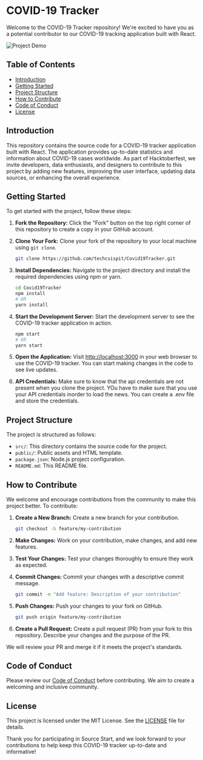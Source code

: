 # COVID-19 Tracker

Welcome to the COVID-19 Tracker repository! We're excited to have you as a potential contributor to our COVID-19 tracking application built with React.

![Project Demo](demo.gif)

## Table of Contents

- [Introduction](#introduction)
- [Getting Started](#getting-started)
- [Project Structure](#project-structure)
- [How to Contribute](#how-to-contribute)
- [Code of Conduct](#code-of-conduct)
- [License](#license)

## Introduction

This repository contains the source code for a COVID-19 tracker application built with React. The application provides up-to-date statistics and information about COVID-19 cases worldwide. As part of Hacktoberfest, we invite developers, data enthusiasts, and designers to contribute to this project by adding new features, improving the user interface, updating data sources, or enhancing the overall experience.

## Getting Started

To get started with the project, follow these steps:

1. **Fork the Repository:** Click the "Fork" button on the top right corner of this repository to create a copy in your GitHub account.

2. **Clone Your Fork:** Clone your fork of the repository to your local machine using `git clone`.

   ```bash
   git clone https://github.com/techcsispit/Covid19Tracker.git
   ```

3. **Install Dependencies:** Navigate to the project directory and install the required dependencies using npm or yarn.

   ```bash
   cd Covid19Tracker
   npm install
   # OR
   yarn install
   ```

4. **Start the Development Server:** Start the development server to see the COVID-19 tracker application in action.

   ```bash
   npm start
   # OR
   yarn start
   ```

5. **Open the Application:** Visit [http://localhost:3000](http://localhost:3000) in your web browser to use the COVID-19 tracker. You can start making changes in the code to see live updates.

6. **API Credentials:** Make sure to know that the api credentials are not present when you clone the project. YOu have to make sure that you use your API credentials inorder to load the news. You can create a .env file and store the credentials. 

## Project Structure

The project is structured as follows:

- `src/`: This directory contains the source code for the project.
- `public/`: Public assets and HTML template.
- `package.json`: Node.js project configuration.
- `README.md`: This README file.

## How to Contribute

We welcome and encourage contributions from the community to make this project better. To contribute:

1. **Create a New Branch:** Create a new branch for your contribution.

   ```bash
   git checkout -b feature/my-contribution
   ```

2. **Make Changes:** Work on your contribution, make changes, and add new features.

3. **Test Your Changes:** Test your changes thoroughly to ensure they work as expected.

4. **Commit Changes:** Commit your changes with a descriptive commit message.

   ```bash
   git commit -m "Add feature: Description of your contribution"
   ```

5. **Push Changes:** Push your changes to your fork on GitHub.

   ```bash
   git push origin feature/my-contribution
   ```

6. **Create a Pull Request:** Create a pull request (PR) from your fork to this repository. Describe your changes and the purpose of the PR.

We will review your PR and merge it if it meets the project's standards.

## Code of Conduct

Please review our [Code of Conduct](CODE_OF_CONDUCT.md) before contributing. We aim to create a welcoming and inclusive community.

## License

This project is licensed under the MIT License. See the [LICENSE](LICENSE) file for details.

Thank you for participating in Source Start, and we look forward to your contributions to help keep this COVID-19 tracker up-to-date and informative!
